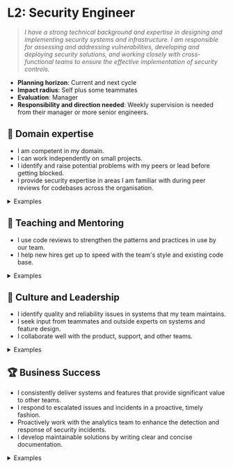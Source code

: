 # L2: Security Engineer

> _I have a strong technical background and expertise in designing and implementing security systems and infrastructure. I am responsible for assessing and addressing vulnerabilities, developing and deploying security solutions, and working closely with cross-functional teams to ensure the effective implementation of security controls._

- **Planning horizon**: Current and next cycle
- **Impact radius**: Self plus some teammates
- **Evaluation**: Manager
- **Responsibility and direction needed**: Weekly supervision is needed from their manager or more senior engineers.

## 🦉 Domain expertise

- I am competent in my domain.
- I can work independently on small projects.
- I identify and raise potential problems with my peers or lead before getting blocked.
- I provide security expertise in areas I am familiar with during peer reviews for codebases across the organisation.

<details>
<summary>Examples</summary>

- I was nominated as the incident controller and successfully followed the relevant incident response plan.
- When faced with a small project, I understood the brief the first time and was able to reach out myself to find the answers I needed to complete it.
- I added a new module to the Beholder.

</details>

## 🌱 Teaching and Mentoring

- I use code reviews to strengthen the patterns and practices in use by our team.
- I help new hires get up to speed with the team's style and existing code base.

<details>
<summary>Examples</summary>

- I acted as a buddy for a new person who joined my team and helped them become productive with our tools.
- I gave feedback in a code review that resulted in a teammate updating the code to reflect better practices.
- I demonstrated what I learned during sharpening at the weekly show-and-tell session.

</details>

## 🧭 Culture and Leadership

- I identify quality and reliability issues in systems that my team maintains.
- I seek input from teammates and outside experts on systems and feature design.
- I collaborate well with the product, support, and other teams.

<details>
<summary>Examples</summary>

- I track issues and ensure proper handover is performed while on QRF.
- I assisted in the scope of a pitch by providing constructive feedback.
- I noticed that a change I was making may affect another team, so I reached out to that team directly to prevent surprises.

</details>

## 🏆 Business Success

- I consistently deliver systems and features that provide significant value to other teams.
- I respond to escalated issues and incidents in a proactive, timely fashion.
- Proactively work with the analytics team to enhance the detection and response of security incidents.
- I develop maintainable solutions by writing clear and concise documentation.

<details>
<summary>Examples</summary>

- Throughout the implementation of a pitch I maintained up-to-date documentation consisting of how-to guides and infrastructure architecture.
- In conjunction with the Security Analysts I set up alerts in Sumo Logic to capture potential issues.
- While on QRF, I got an alert when an application we maintain fell over and created a PR to fix the root cause.

</details>
